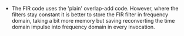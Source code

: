 - The FIR code uses the 'plain' overlap-add code.  However, where the filters
  stay constant it is better to store the FIR filter in frequency domain, taking
  a bit more memory but saving reconverting the time domain impulse into
  frequency domain in every invocation.
  
